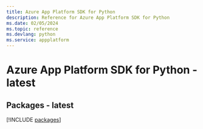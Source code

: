 ```yaml
---
title: Azure App Platform SDK for Python
description: Reference for Azure App Platform SDK for Python
ms.date: 02/05/2024
ms.topic: reference
ms.devlang: python
ms.service: appplatform
---
```

# Azure App Platform SDK for Python - latest
## Packages - latest
[!INCLUDE [packages](app-platform-index.md)]